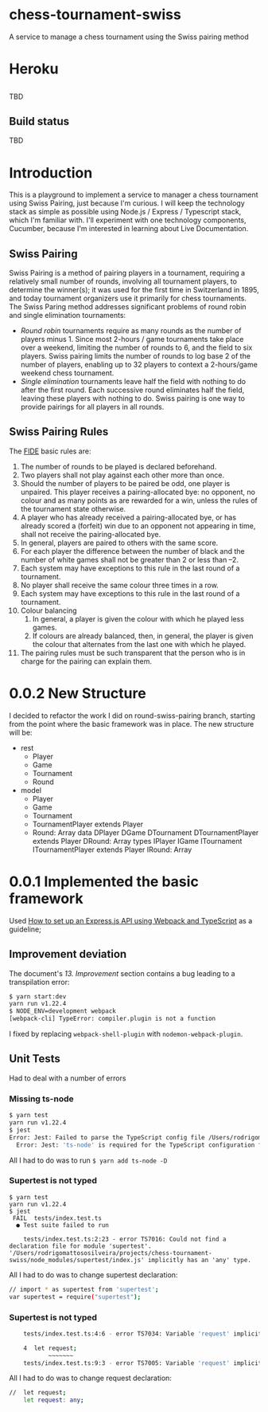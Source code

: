 # chess-tournament-swiss
A service to manage a chess tournament using the Swiss pairing method

# Heroku
## 
TBD

## Build status
TBD
# Introduction
This is a playground to implement a service to manager a chess tournament using Swiss Pairing, just because I'm curious. I will keep the technology stack as simple as possible using Node.js / Express / Typescript stack, which I'm familiar with. I'll experiment with one technology components, Cucumber, because I'm interested in learning about Live Documentation. 

## Swiss Pairing
Swiss Pairing is a method of pairing players in a tournament, requiring a relatively small number of rounds, involving all tournament players, to determine the winner(s); it was used for the first time in Switzerland in 1895, and today tournament organizers use it primarily for chess tournaments. The Swiss Paring method addresses significant problems of round robin and single elimination tournaments:
* _Round robin_ tournaments require as many rounds as the number of players minus 1. Since most 2-hours / game tournaments take place over a weekend, limiting the number of rounds to 6, and the field to six players. Swiss pairing limits the number of rounds to log base 2 of the number of players, enabling up to 32 players to context a 2-hours/game weekend chess tournament.
* _Single elimination_ tournaments leave half the field with nothing to do after the first round. Each successive round eliminates half the field, leaving these players with nothing to do. Swiss pairing is one way to provide pairings for all players in all rounds.

## Swiss Pairing Rules
The [FIDE](https://handbook.fide.com/chapter/C0401#:~:text=The%20following%20rules%20are%20valid%20for%20each%20Swiss,received%20a%20...%20%207%20more%20rows) basic rules are:
1. The number of rounds to be played is declared beforehand.
1. Two players shall not play against each other more than once.
1. Should the number of players to be paired be odd, one player is unpaired. This player receives a pairing-allocated bye: no opponent, no colour and as many points as are rewarded for a win, unless the rules of the tournament state otherwise.
1. A player who has already received a pairing-allocated bye, or has already scored a (forfeit) win due to an opponent not appearing in time, shall not receive the pairing-allocated bye.
1. In general, players are paired to others with the same score.
1. For each player the difference between the number of black and the number of white games shall not be greater than 2 or less than –2.
1. Each system may have exceptions to this rule in the last round of a tournament.
1. No player shall receive the same colour three times in a row.
1. Each system may have exceptions to this rule in the last round of a tournament.
1. Colour balancing
    1. In general, a player is given the colour with which he played less games.
    1. If colours are already balanced, then, in general, the player is given the colour that alternates from the last one with which he played.
1. The pairing rules must be such transparent that the person who is in charge for the pairing can explain them.

# 0.0.2 New Structure
I decided to refactor the work I did on round-swiss-pairing branch, starting from the point where the basic framework was in place. The new structure will be:
* rest
  * Player
  * Game
  * Tournament
  * Round
* model
  * Player
  * Game
  * Tournament
  * TournamentPlayer extends Player
  * Round: Array<Game>
  data
      DPlayer
      DGame
      DTournament
      DTournamentPlayer extends Player
      DRound: Array<Game>
  types
      IPlayer
      IGame
      ITournament
      ITournamentPlayer extends Player
      IRound: Array<Game>

# 0.0.1 Implemented the basic framework
Used [How to set up an Express.js API using Webpack and TypeScript](https://medium.com/the-andela-way/how-to-set-up-an-express-api-using-webpack-and-typescript-69d18c8c4f52) as a guideline;

## Improvement deviation
The document's _13. Improvement_ section contains a bug leading to a transpilation error:
````bash
$ yarn start:dev
yarn run v1.22.4
$ NODE_ENV=development webpack
[webpack-cli] TypeError: compiler.plugin is not a function
````

I fixed by replacing `webpack-shell-plugin` with `nodemon-webpack-plugin`.

## Unit Tests
Had to deal with a number of errors

### Missing ts-node
````bash
$ yarn test
yarn run v1.22.4
$ jest
Error: Jest: Failed to parse the TypeScript config file /Users/rodrigomattososilveira/projects/chess-tournament-swiss/jest.config.ts
  Error: Jest: 'ts-node' is required for the TypeScript configuration files. Make sure it is installed
````

All I had to do was to run `$ yarn add ts-node -D`

### Supertest is not typed
````
$ yarn test
yarn run v1.22.4
$ jest
 FAIL  tests/index.test.ts
  ● Test suite failed to run

    tests/index.test.ts:2:23 - error TS7016: Could not find a declaration file for module 'supertest'. '/Users/rodrigomattososilveira/projects/chess-tournament-swiss/node_modules/supertest/index.js' implicitly has an 'any' type.
````

All I had to do was to change supertest declaration:
````bash
// import * as supertest from 'supertest';
var supertest = require("supertest");
````

### Supertest is not typed

````bash
    tests/index.test.ts:4:6 - error TS7034: Variable 'request' implicitly has type 'any' in some locations where its type cannot be determined.

    4  let request;
           ~~~~~~~
    tests/index.test.ts:9:3 - error TS7005: Variable 'request' implicitly has an 'any' type.
````
All I had to do was to change request declaration:
````bash
//	let request;
	let request: any;
````

